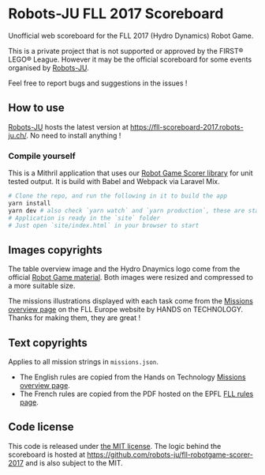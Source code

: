 # Robots-JU FLL 2017 Scoreboard

Unofficial web scoreboard for the FLL 2017 (Hydro Dynamics) Robot Game.

This is a private project that is not supported or approved by the FIRST® LEGO® League.
However it may be the official scoreboard for some events organised by [Robots-JU](https://robots-ju.ch/).

Feel free to report bugs and suggestions in the issues !

## How to use

[Robots-JU](https://robots-ju.ch/) hosts the latest version at <https://fll-scoreboard-2017.robots-ju.ch/>.
No need to install anything !

### Compile yourself

This is a Mithril application that uses our [Robot Game Scorer library](https://github.com/robots-ju/fll-robotgame-scorer-2017) for unit tested output.
It is build with Babel and Webpack via Laravel Mix.

```bash
# Clone the repo, and run the following in it to build the app
yarn install
yarn dev # also check `yarn watch` and `yarn production`, these are standard Laravel Mix shortcuts
# Application is ready in the `site` folder
# Just open `site/index.html` in your browser to start
```

## Images copyrights

The table overview image and the Hydro Dnaymics logo come from the official [Robot Game material](http://www.firstlegoleague.org/challenge).
Both images were resized and compressed to a more suitable size.

The missions illustrations displayed with each task come from the [Missions overview page](https://www.first-lego-league.org/en/2017/robotgame/missions.html) on the FLL Europe website by HANDS on TECHNOLOGY.
Thanks for making them, they are great !

## Text copyrights

Applies to all mission strings in `missions.json`.

- The English rules are copied from the Hands on Technology [Missions overview page](https://www.first-lego-league.org/en/2017/robotgame/missions.html).
- The French rules are copied from the PDF hosted on the EPFL [FLL rules page](http://sps.epfl.ch/fll-regles).

## Code license

This code is released under [the MIT license](LICENSE.txt).
The logic behind the scoreboard is hosted at <https://github.com/robots-ju/fll-robotgame-scorer-2017> and is also subject to the MIT.
